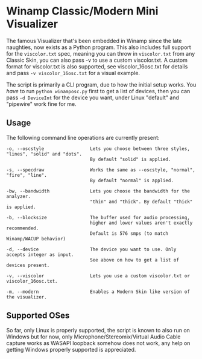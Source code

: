# Winamp Classic/Modern Mini Visualizer

The famous Visualizer that's been embedded in Winamp since the late naughties, now exists as a Python program.
This also includes full support for the `viscolor.txt` spec, meaning you can throw in `viscolor.txt` from any Classic Skin, you can also pass -v to use a custom viscolor.txt.
A custom format for viscolor.txt is also supported, see viscolor_16osc.txt for details and pass `-v viscolor_16osc.txt` for a visual example.

The script is primarily a CLI program, due to how the initial setup works. You *have* to run `python winamposc.py` first to get a list of devices, then you can pass `-d DeviceInt` for the device you want, under Linux "default" and "pipewire" work fine for me.

## Usage

The following command line operations are currently present:
```
-o, --oscstyle                 Lets you choose between three styles, "lines", "solid" and "dots".
                               By default "solid" is applied.

-s, --specdraw                 Works the same as --oscstyle, "normal", "fire", "line".
                               By default "normal" is applied.

-bw, --bandwidth               Lets you choose the bandwidth for the analyzer.
                               "thin" and "thick". By default "thick" is applied.

-b, --blocksize                The buffer used for audio processing,
                               higher and lower values aren't exactly recommended.
                               Default is 576 smps (to match Winamp/WACUP behavior)

-d, --device                   The device you want to use. Only accepts integer as input.
                               See above on how to get a list of devices present.

-v, --viscolor                 Lets you use a custom viscolor.txt or viscolor_16osc.txt.

-m, --modern                   Enables a Modern Skin like version of the visualizer.
```

## Supported OSes

So far, only Linux is properly supported, the script is known to also run on Windows but for now, only Microphone/Stereomix/Virtual Audio Cable capture works as WASAPI loopback somehow does not work, any help on getting Windows properly supported is appreciated.